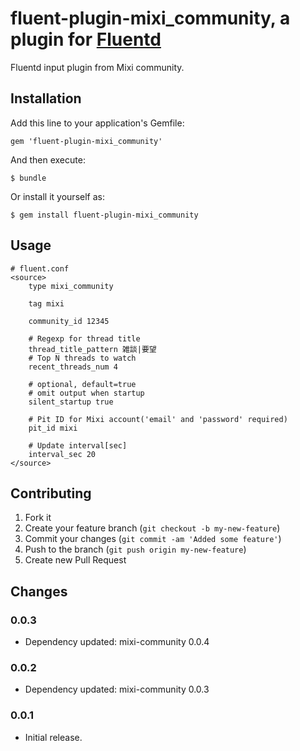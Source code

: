 # fluent-plugin-mixi_community, a plugin for [Fluentd](http://fluentd.org)

Fluentd input plugin from Mixi community.

## Installation

Add this line to your application's Gemfile:

    gem 'fluent-plugin-mixi_community'

And then execute:

    $ bundle

Or install it yourself as:

    $ gem install fluent-plugin-mixi_community

## Usage

    # fluent.conf
    <source>
        type mixi_community

        tag mixi

        community_id 12345

        # Regexp for thread title
        thread_title_pattern 雑談|要望
        # Top N threads to watch
        recent_threads_num 4

        # optional, default=true
        # omit output when startup
        silent_startup true

        # Pit ID for Mixi account('email' and 'password' required)
        pit_id mixi

        # Update interval[sec]
        interval_sec 20
    </source>

## Contributing

1. Fork it
2. Create your feature branch (`git checkout -b my-new-feature`)
3. Commit your changes (`git commit -am 'Added some feature'`)
4. Push to the branch (`git push origin my-new-feature`)
5. Create new Pull Request

## Changes

### 0.0.3

* Dependency updated: mixi-community 0.0.4

### 0.0.2

* Dependency updated: mixi-community 0.0.3

### 0.0.1

* Initial release.
